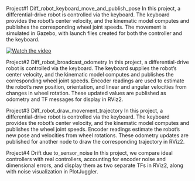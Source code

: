 Project#1 Diff_robot_keyboard_move_and_publish_pose
In this project, a differential-drive robot is controlled via the keyboard.
The keyboard provides the robot’s center velocity, and the kinematic model computes and publishes the corresponding wheel joint speeds.
The movement is simulated in Gazebo, with launch files created for both the controller and the keyboard.

[![Watch the video](https://img.youtube.com/vi/VIDEO_ID/0.jpg)](https://www.youtube.com/watch?v=https://youtu.be/q4IU0VDno98)




Project#2 Diff_robot_broadcast_odometry
In this project, a differential-drive robot is controlled via the keyboard. The keyboard supplies the robot’s center velocity, and the kinematic model computes and publishes the corresponding wheel joint speeds. Encoder readings are used to estimate the robot’s new position, orientation, and linear and angular velocities from changes in wheel rotation. These updated values are published as odometry and TF messages for display in RViz2.


Project#3 Diff_robot_draw_movement_trajectory
In this project, a differential-drive robot is controlled via the keyboard. The keyboard provides the robot’s center velocity, and the kinematic model computes and publishes the wheel joint speeds. Encoder readings estimate the robot’s new pose and velocities from wheel rotations. These odometry updates are published for another node to draw the corresponding trajectory in RViz2.

Project#4 Drift due to_sensor_noise
In this project, we compare ideal controllers with real controllers, accounting for encoder noise and dimensional errors, and display them as two separate TFs in RViz2, along with noise visualization in PlotJuggler.




